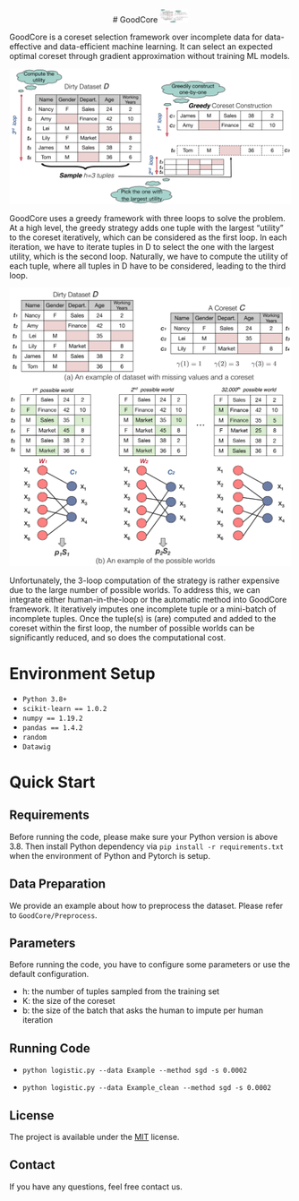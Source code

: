 <div align=center>
# GoodCore
<img src="./Img/overview.png" width="50">
</div>

GoodCore is a coreset selection framework over incomplete data for data-effective and data-efficient machine learning. It can select an expected optimal coreset through gradient approximation without training ML models.

<div align=center>
<img src="./Img/overview.png" width="700">
</div>

GoodCore uses a greedy framework with three loops to solve the problem. At a high level, the greedy strategy adds one tuple with the largest “utility” to the coreset iteratively, which can be considered as the first loop. In each iteration, we have to iterate tuples in D to select the one with the largest utility, which is the second loop. Naturally, we have to compute the utility of each tuple, where all tuples in D have to be considered, leading to the third loop. 


<div align=center>
<img src="./Img/pw.png" width="700">
</div>


Unfortunately, the 3-loop computation of the strategy is rather expensive due to the large number of possible worlds. To address this, we can integrate either human-in-the-loop or the automatic method into GoodCore framework. It iteratively imputes one incomplete tuple or a mini-batch of incomplete tuples. Once the tuple(s) is (are) computed and added to
the coreset within the first loop, the number of possible worlds can be significantly reduced, and so does the computational cost.


# Environment Setup

* `Python 3.8+`
* `scikit-learn == 1.0.2` 
* `numpy == 1.19.2`
* `pandas == 1.4.2`
* `random`
* `Datawig`


# Quick Start

## Requirements
Before running the code, please make sure your Python version is above 3.8. Then install Python dependency via `pip install -r requirements.txt` when the environment of Python and Pytorch is setup.


## Data Preparation
We provide an example about how to preprocess the dataset. Please refer to `GoodCore/Preprocess`.


## Parameters
Before running the code, you have to configure some parameters or use the default configuration.

* h: the number of tuples sampled from the training set
* K: the size of the coreset  
* b: the size of the batch that asks the human to impute per human iteration


## Running Code
- `python logistic.py --data Example --method sgd -s 0.0002`

- `python logistic.py --data Example_clean --method sgd -s 0.0002`



## License

The project is available under the [MIT](LICENSE) license.

## Contact
If you have any questions, feel free contact us.

